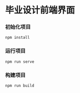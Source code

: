 # 毕业设计前端界面

### 初始化项目
```
npm install
```

### 运行项目
```
npm run serve
```

### 构建项目
```
npm run build
```
